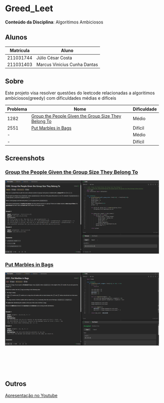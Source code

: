# Greed_Leet

**Conteúdo da Disciplina**: Algoritimos Ambiciosos<br>

## Alunos
|Matrícula | Aluno |
| -- | -- |
| 211031744  |  Júlio César Costa |
| 211031403  |  Marcus Vinicius Cunha Dantas |

## Sobre 
Este projeto visa resolver questões do leetcode relacionadas a algoritimos ambiciosos(greedy) com dificuldades médias e difíceis

| Problema | Nome                                   | Dificuldade |
|----------|----------------------------------------|-------------|
| 1282      | [Group the People Given the Group Size They Belong To](https://leetcode.com/problems/group-the-people-given-the-group-size-they-belong-to/description/)                        | Médio       |
| 2551     | [Put Marbles in Bags](https://leetcode.com/problems/put-marbles-in-bags/description/)                        | Difícil     |
| -     | []()                        | Médio       |
| -     | []()                        | Difícil     |

## Screenshots

### [Group the People Given the Group Size They Belong To](https://leetcode.com/problems/group-the-people-given-the-group-size-they-belong-to/description/)

![](./img/group-people.png)

### [Put Marbles in Bags](https://leetcode.com/problems/put-marbles-in-bags/description/)

![](./img/marbles.png)

### []()

![]()

### []()

![]()

## Outros 

[Apresentação no Youtube]()



